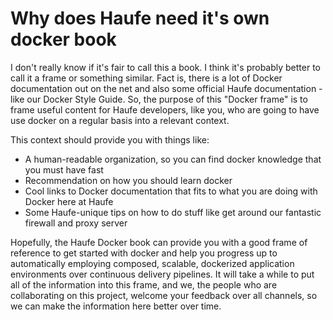 
# Why does Haufe need it's own docker book

I don't really know if it's fair to call this a book. I think it's probably better to call it a frame or  something similar. Fact is, there is a lot of Docker documentation out on the net and also some official Haufe documentation - like our Docker Style Guide. So, the purpose of this "Docker frame" is to frame useful content for Haufe developers, like you, who are going to have use docker on a regular basis into a relevant context. 

This context should provide you with things like: 
* A human-readable organization, so you can find docker knowledge that you must have fast
* Recommendation on how you should learn docker
* Cool links to Docker documentation that fits to what you are doing with Docker here at Haufe
* Some Haufe-unique tips on how to do stuff like get around our fantastic firewall and proxy server

Hopefully, the Haufe Docker book can provide you with a good frame of reference to get started with docker and help you progress up to automatically employing composed, scalable, dockerized application environments over continuous delivery pipelines. It will take a while to put all of the information into this frame, and we, the people who are collaborating on this project, welcome your feedback over all channels, so we can make the information here better over time. 









